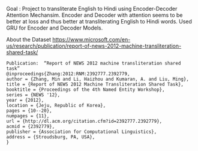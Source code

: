 
Goal : Project to transliterate English to Hindi using Encoder-Decoder Attention Mechansim.
Encoder and Decoder with attention seems to be better at loss and thus better at transliterating English to Hindi words.
Used GRU for Encoder and Decoder Models.



About the Dataset
https://www.microsoft.com/en-us/research/publication/report-of-news-2012-machine-transliteration-shared-task/

```
Publication:  “Report of NEWS 2012 machine transliteration shared task”
@inproceedings{Zhang:2012:RNM:2392777.2392779,
author = {Zhang, Min and Li, Haizhou and Kumaran, A. and Liu, Ming},
title = {Report of NEWS 2012 Machine Transliteration Shared Task},
booktitle = {Proceedings of the 4th Named Entity Workshop},
series = {NEWS '12},
year = {2012},
location = {Jeju, Republic of Korea},
pages = {10--20},
numpages = {11},
url = {http://dl.acm.org/citation.cfm?id=2392777.2392779},
acmid = {2392779},
publisher = {Association for Computational Linguistics},
address = {Stroudsburg, PA, USA},
}
```
